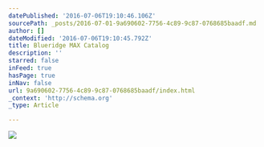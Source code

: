 ```yaml
---
datePublished: '2016-07-06T19:10:46.106Z'
sourcePath: _posts/2016-07-01-9a690602-7756-4c89-9c87-0768685baadf.md
author: []
dateModified: '2016-07-06T19:10:45.792Z'
title: Blueridge MAX Catalog
description: ''
starred: false
inFeed: true
hasPage: true
inNav: false
url: 9a690602-7756-4c89-9c87-0768685baadf/index.html
_context: 'http://schema.org'
_type: Article

---
```

![](https://the-grid-user-content.s3-us-west-2.amazonaws.com/fdbe5d24-0df7-4926-adfa-67d8c875593c.jpg)
